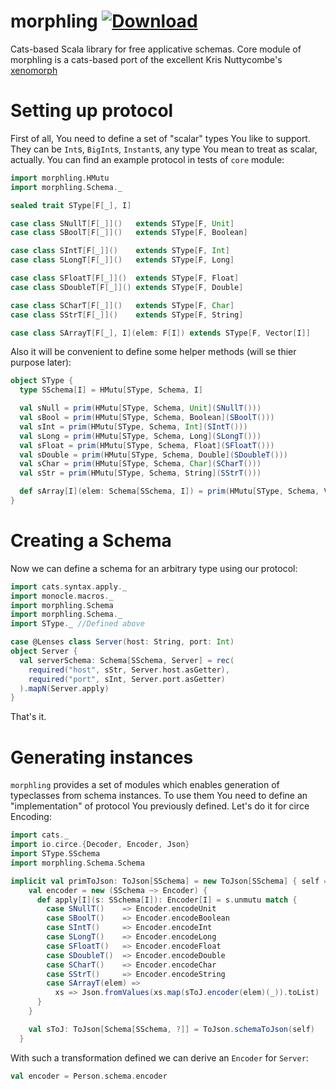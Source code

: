 # morphling [ ![Download](https://api.bintray.com/packages/danslapman/maven/morphling/images/download.svg) ](https://bintray.com/danslapman/maven/morphling/_latestVersion)
Cats-based Scala library for free applicative schemas. Core module of morphling
is a cats-based port of the excellent Kris Nuttycombe's [xenomorph](https://github.com/nuttycom/xenomorph)

# Setting up protocol
First of all, You need to define a set of "scalar" types You like to support.
They can be `Int`s, `BigInt`s, `Instant`s, any type You mean to treat as scalar, actually.
You can find an example protocol in tests of `core` module:

```scala
import morphling.HMutu
import morphling.Schema._

sealed trait SType[F[_], I]

case class SNullT[F[_]]()   extends SType[F, Unit]
case class SBoolT[F[_]]()   extends SType[F, Boolean]

case class SIntT[F[_]]()    extends SType[F, Int]
case class SLongT[F[_]]()   extends SType[F, Long]

case class SFloatT[F[_]]()  extends SType[F, Float]
case class SDoubleT[F[_]]() extends SType[F, Double]

case class SCharT[F[_]]()   extends SType[F, Char]
case class SStrT[F[_]]()    extends SType[F, String]

case class SArrayT[F[_], I](elem: F[I]) extends SType[F, Vector[I]]
```

Also it will be convenient to define some helper methods (will se thier purpose later):
```scala
object SType {
  type SSchema[I] = HMutu[SType, Schema, I]

  val sNull = prim(HMutu[SType, Schema, Unit](SNullT()))
  val sBool = prim(HMutu[SType, Schema, Boolean](SBoolT()))
  val sInt = prim(HMutu[SType, Schema, Int](SIntT()))
  val sLong = prim(HMutu[SType, Schema, Long](SLongT()))
  val sFloat = prim(HMutu[SType, Schema, Float](SFloatT()))
  val sDouble = prim(HMutu[SType, Schema, Double](SDoubleT()))
  val sChar = prim(HMutu[SType, Schema, Char](SCharT()))
  val sStr = prim(HMutu[SType, Schema, String](SStrT()))

  def sArray[I](elem: Schema[SSchema, I]) = prim(HMutu[SType, Schema, Vector[I]](SArrayT(elem)))
}
```

# Creating a Schema

Now we can define a schema for an arbitrary type using our protocol:

```scala
import cats.syntax.apply._
import monocle.macros._
import morphling.Schema
import morphling.Schema._
import SType._ //Defined above

case @Lenses class Server(host: String, port: Int)
object Server {
  val serverSchema: Schema[SSchema, Server] = rec(
    required("host", sStr, Server.host.asGetter),
    required("port", sInt, Server.port.asGetter)
  ).mapN(Server.apply)
}
```

That's it.

# Generating instances

`morphling` provides a set of modules which enables generation of typeclasses
from schema instances. To use them You need to define an "implementation"
of protocol You previously defined. Let's do it for circe Encoding:

```scala
import cats._
import io.circe.{Decoder, Encoder, Json}
import SType.SSchema
import morphling.Schema.Schema

implicit val primToJson: ToJson[SSchema] = new ToJson[SSchema] { self =>
    val encoder = new (SSchema ~> Encoder) {
      def apply[I](s: SSchema[I]): Encoder[I] = s.unmutu match {
        case SNullT()    => Encoder.encodeUnit
        case SBoolT()    => Encoder.encodeBoolean
        case SIntT()     => Encoder.encodeInt
        case SLongT()    => Encoder.encodeLong
        case SFloatT()   => Encoder.encodeFloat
        case SDoubleT()  => Encoder.encodeDouble
        case SCharT()    => Encoder.encodeChar
        case SStrT()     => Encoder.encodeString
        case SArrayT(elem) =>
          xs => Json.fromValues(xs.map(sToJ.encoder(elem)(_)).toList)
      }
    }

    val sToJ: ToJson[Schema[SSchema, ?]] = ToJson.schemaToJson(self)
  }
```

With such a transformation defined we can derive an `Encoder` for `Server`:

```scala
val encoder = Person.schema.encoder
```